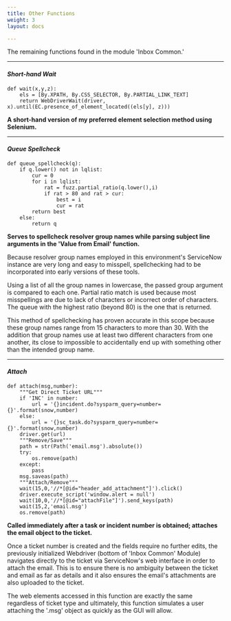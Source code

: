 ```yaml
---
title: Other Functions
weight: 3
layout: docs

---
```

The remaining functions found in the module 'Inbox Common.'

<hr />

#### **_Short-hand Wait_**

    def wait(x,y,z):
        els = [By.XPATH, By.CSS_SELECTOR, By.PARTIAL_LINK_TEXT]
        return WebDriverWait(driver, x).until(EC.presence_of_element_located((els[y], z)))

**A short-hand version of my preferred element selection method using Selenium.** 

<hr />

#### **_Queue Spellcheck_**

    def queue_spellcheck(q):
        if q.lower() not in lqlist:
            cur = 0
            for i in lqlist:
                rat = fuzz.partial_ratio(q.lower(),i)
                if rat > 80 and rat > cur:
                    best = i
                    cur = rat
            return best
        else:
            return q

**Serves to spellcheck resolver group names while parsing subject line arguments in the 'Value from Email' function.**

Because resolver group names employed in this environment's ServiceNow instance are very long and easy to misspell, spellchecking had to be incorporated into early versions of these tools. 

Using a list of all the group names in lowercase, the passed group argument is compared to each one. Partial ratio match is used because most misspellings are due to lack of characters or incorrect order of characters. The queue with the highest ratio (beyond 80) is the one that is returned. 

This method of spellchecking has proven accurate in this scope because these group names range from 15 characters to more than 30. With the addition that group names use at least two different characters from one another, its close to impossible to accidentally end up with something other than the intended group name.

<hr />

#### **_Attach_**

    def attach(msg,number):
        """Get Direct Ticket URL"""
        if 'INC' in number:
            url = '{}incident.do?sysparm_query=number={}'.format(snow,number)
        else:
            url = '{}sc_task.do?sysparm_query=number={}'.format(snow,number)
        driver.get(url)
        """Remove/Save"""
        path = str(Path('email.msg').absolute())
        try:
            os.remove(path)
        except:
            pass
        msg.saveas(path)
        """Attach/Remove"""
        wait(15,0,'//*[@id="header_add_attachment"]').click()
        driver.execute_script('window.alert = null')
        wait(10,0,'//*[@id="attachFile"]').send_keys(path)
        wait(15,2,'email.msg')
        os.remove(path)

**Called immediately after a task or incident number is obtained; attaches the email object to the ticket.**

Once a ticket number is created and the fields require no further edits, the previously initialized Webdriver (bottom of 'Inbox Common' Module) navigates directly to the ticket via ServiceNow's web interface in order to attach the email. This is to ensure there is no ambiguity between the ticket and email as far as details and it also ensures the email's attachments are also uploaded to the ticket.

The web elements accessed in this function are exactly the same regardless of ticket type and ultimately, this function simulates a user attaching the '.msg' object as quickly as the GUI will allow. 